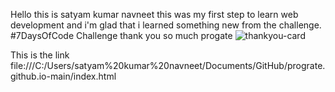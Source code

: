 Hello 
this is satyam kumar navneet this was my first step to learn web development and i'm glad that i learned something new from the challenge.  
#7DaysOfCode Challenge
thank you so much progate
![thankyou-card](https://user-images.githubusercontent.com/76639713/103165933-abf68280-4843-11eb-90ed-f0329c6061d3.jpg)

This is the link 
file:///C:/Users/satyam%20kumar%20navneet/Documents/GitHub/prograte.github.io-main/index.html
